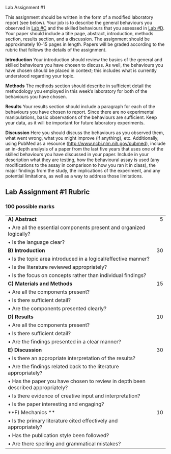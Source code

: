 Lab Assignment \#1

This assignment should be written in the form of a modified laboratory report (see below). Your job is to describe the general behaviours you observed in [Lab \#C](../general_adult_motor\general_adult_motor.md) and the skilled behaviours that you assessed in [Lab \#D](../skilled_adult_motor\skilled_adult_motor.md). Your paper should include a title page, abstract, introduction, methods section, results section, and a discussion. The assignment should be approximately 10-15 pages in length. Papers will be graded according to the rubric that follows the details of the assignment.

**Introduction**
Your introduction should review the basics of the general and skilled behaviours you have chosen to discuss. As well, the behaviours you have chosen should be placed in context; this includes what is currently understood regarding your topic.

**Methods**
The methods section should describe in sufficient detail the methodology you employed in this week’s laboratory for both of the behaviours you have chosen.

**Results**
Your results section should include a paragraph for each of the behaviours you have chosen to report. Since there are no experimental manipulations, basic observations of the behaviours are sufficient. Keep your data, as it will be important for future laboratory experiments.

**Discussion**
Here you should discuss the behaviours as you observed them, what went wrong, what you might improve (if anything), etc. Additionally, using PubMed as a resource (http://www.ncbi.nlm.nih.gov/pubmed), include an in-depth analysis of a paper from the last five years that uses one of the skilled behaviours you have discussed in your paper. Include in your description what they are testing, how the behavioural assay is used (any modifications to the assay in comparison to how you ran it in class), the major findings from the study, the implications of the experiment, and any potential limitations, as well as a way to address those limitations.


## Lab Assignment \#1 Rubric
### 100 possible marks
|  |  |
| :--- | ---: |
| **A\)    Abstract** | 5 |
|• Are all the essential components present and organized logically? |  |
|• Is the language clear? |  |
| **B\)    Introduction** | 30 |
|•	Is the topic area introduced in a logical/effective manner?||
|•	Is the literature reviewed appropriately?||
|• Is the focus on concepts rather than individual findings? |  |
| **C\)    Materials and Methods** | 15 |
|•	Are all the components present?||
|•	Is there sufficient detail?||
|•	Are the components presented clearly?||
| **D\)    Results** | 10 |
|•	Are all the components present?||
|•	Is there sufficient detail?||
|•	Are the findings presented in a clear manner?||
| **E\)    Discussion** | 30 |
|•	Is there an appropriate interpretation of the results?||
|•	Are the findings related back to the literature appropriately?||
|•	Has the paper you have chosen to review in depth been described appropriately?||
|•	Is there evidence of creative input and interpretation?||
|•	Is the paper interesting and engaging?||
|**F\) Mechanics 	**								|	10|
|•	Is the primary literature cited effectively and appropriately?||
|•	Has the publication style been followed?||
|•	Are there spelling and grammatical mistakes?||
